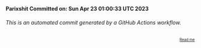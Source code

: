 **Parixshit Committed on: Sun Apr 23 01:00:33 UTC 2023** <!-- 7ea8d99e-7b42-4812-8736-15d18445a6f4 -->

###### This is an automated commit generated by a GitHub Actions workflow.

<div align="right"><sub><sup><a href="https://github.com/Parixshit/AutoCommit.git">Read me</a></sup></sub></div>
